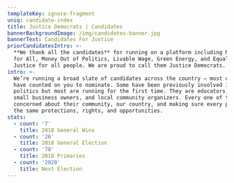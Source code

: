 ```yaml
---
templateKey: ignore-fragment
uniq: candidate-index
title: Justice Democrats | Candidates
bannerBackgroundImage: /img/candidates-banner.jpg
bannerText: Candidates For Justice
priorCandidatesIntro: >-
  **We thank all the candidates** for running on a platform including Medicare
  for All, Money Out of Politics, Livable Wage, Green Energy, and Equality and
  Justice for all people. We are proud to call them Justice Democrats.
intro: >-
  We’re running a broad slate of candidates across the country — most of whom we
  have counted on you to nominate. Some have been previously involved in
  politics but most are running for the first time. They are educators, nurses,
  small business owners, and local community organizers. Every one of them is
  concerned about their community, our country, and making sure every person has
  the same protections, rights, and opportunities.
stats:
  - count: '7'
    title: 2018 General Wins
  - count: '26'
    title: 2018 General Election
  - count: '78'
    title: 2018 Primaries
  - count: '2020'
    title: Next Election
---
```


